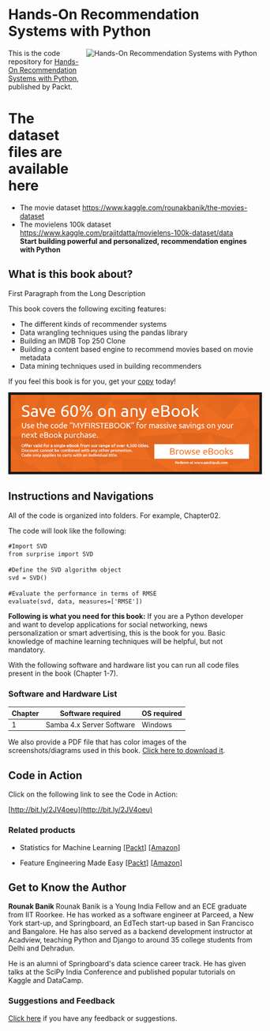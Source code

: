 # Hands-On Recommendation Systems with Python

<a href="https://www.packtpub.com/big-data-and-business-intelligence/hands-recommendation-systems-python?utm_source=github&utm_medium=repository&utm_campaign=9781788993753"><img src="https://d255esdrn735hr.cloudfront.net/sites/default/files/imagecache/ppv4_main_book_cover/B10302_cover_New.png" alt="Hands-On Recommendation Systems with Python" height="256px" align="right"></a>

This is the code repository for [Hands-On Recommendation Systems with Python](https://www.packtpub.com/big-data-and-business-intelligence/hands-recommendation-systems-python?utm_source=github&utm_medium=repository&utm_campaign=9781788993753), published by Packt.

# The dataset files are available here
- The movie dataset https://www.kaggle.com/rounakbanik/the-movies-dataset
- The movielens 100k dataset https://www.kaggle.com/prajitdatta/movielens-100k-dataset/data  
**Start building powerful and personalized, recommendation engines with Python**

## What is this book about?
First Paragraph from the Long Description

This book covers the following exciting features:
* The different kinds of recommender systems
* Data wrangling techniques using the pandas library
* Building an IMDB Top 250 Clone
* Building a content based engine to recommend movies based on movie metadata
* Data mining techniques used in building recommenders

If you feel this book is for you, get your [copy](https://www.amazon.com/dp/1788993756) today!

<a href="https://www.packtpub.com/?utm_source=github&utm_medium=banner&utm_campaign=GitHubBanner"><img src="https://raw.githubusercontent.com/PacktPublishing/GitHub/master/GitHub.png" 
alt="https://www.packtpub.com/" border="5" /></a>


## Instructions and Navigations
All of the code is organized into folders. For example, Chapter02.

The code will look like the following:
```
#Import SVD
from surprise import SVD

#Define the SVD algorithm object
svd = SVD()

#Evaluate the performance in terms of RMSE
evaluate(svd, data, measures=['RMSE'])
```

**Following is what you need for this book:**
If you are a Python developer and want to develop applications for social networking, news personalization or smart advertising, this is the book for you. Basic knowledge of machine learning techniques will be helpful, but not mandatory.

With the following software and hardware list you can run all code files present in the book (Chapter 1-7).

### Software and Hardware List

| Chapter  | Software required                   | OS required                        |
| -------- | ------------------------------------| -----------------------------------|
| 1        | Samba 4.x Server Software           | Windows                            |



We also provide a PDF file that has color images of the screenshots/diagrams used in this book. [Click here to download it](https://www.packtpub.com/sites/default/files/downloads/HandsOnRecommendationSystemswithPython_ColorImages.pdf).

## Code in Action

Click on the following link to see the Code in Action:

[http://bit.ly/2JV4oeu](http://bit.ly/2JV4oeu)

### Related products
* Statistics for Machine Learning [[Packt]](https://www.packtpub.com/big-data-and-business-intelligence/statistics-machine-learning?utm_source=github&utm_medium=repository&utm_campaign=9781788295758) [[Amazon]](https://www.amazon.com/dp/1788295757)

* Feature Engineering Made Easy [[Packt]](https://www.packtpub.com/big-data-and-business-intelligence/feature-engineering-made-easy?utm_source=github&utm_medium=repository&utm_campaign=9781787287600) [[Amazon]](https://www.amazon.com/dp/1787287602)

## Get to Know the Author
**Rounak Banik**
Rounak Banik is a Young India Fellow and an ECE graduate from IIT Roorkee. He has worked as a software engineer at Parceed, a New York start-up, and Springboard, an EdTech start-up based in San Francisco and Bangalore. He has also served as a backend development instructor at Acadview, teaching Python and Django to around 35 college students from Delhi and Dehradun.

He is an alumni of Springboard's data science career track. He has given talks at the SciPy India Conference and published popular tutorials on Kaggle and DataCamp.

### Suggestions and Feedback
[Click here](https://docs.google.com/forms/d/e/1FAIpQLSdy7dATC6QmEL81FIUuymZ0Wy9vH1jHkvpY57OiMeKGqib_Ow/viewform) if you have any feedback or suggestions.
